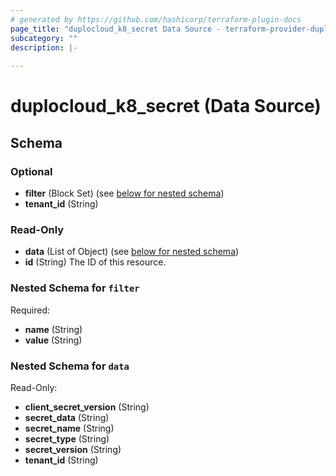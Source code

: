 ```yaml
---
# generated by https://github.com/hashicorp/terraform-plugin-docs
page_title: "duplocloud_k8_secret Data Source - terraform-provider-duplocloud"
subcategory: ""
description: |-
  
---
```


# duplocloud_k8_secret (Data Source)





<!-- schema generated by tfplugindocs -->
## Schema

### Optional

- **filter** (Block Set) (see [below for nested schema](#nestedblock--filter))
- **tenant_id** (String)

### Read-Only

- **data** (List of Object) (see [below for nested schema](#nestedatt--data))
- **id** (String) The ID of this resource.

<a id="nestedblock--filter"></a>
### Nested Schema for `filter`

Required:

- **name** (String)
- **value** (String)


<a id="nestedatt--data"></a>
### Nested Schema for `data`

Read-Only:

- **client_secret_version** (String)
- **secret_data** (String)
- **secret_name** (String)
- **secret_type** (String)
- **secret_version** (String)
- **tenant_id** (String)


